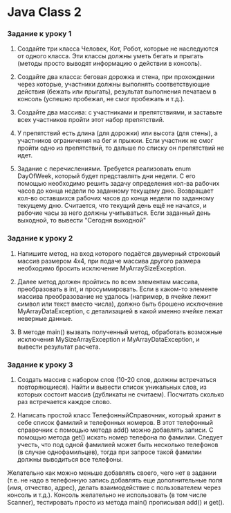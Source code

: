 # Java Class 2

### Задание к уроку 1

1. Создайте три класса Человек, Кот, Робот, которые не наследуются от одного класса. Эти классы должны 
   уметь бегать и прыгать (методы просто выводят информацию о действии в консоль).

2. Создайте два класса: беговая дорожка и стена, при прохождении через которые, участники должны выполнять 
   соответствующие действия (бежать или прыгать), результат выполнения печатаем в консоль (успешно пробежал, 
   не смог пробежать и т.д.).

3. Создайте два массива: с участниками и препятствиями, и заставьте всех участников пройти этот набор 
   препятствий.

4. У препятствий есть длина (для дорожки) или высота (для стены), а участников ограничения на бег и прыжки. 
   Если участник не смог пройти одно из препятствий, то дальше по списку он препятствий не идет.

5. Задание с перечислениями. Требуется реализовать enum DayOfWeek, который будет представлять дни недели.
   С его помощью необходимо решить задачу определения кол-ва рабочих часов до конца недели по заданному 
   текущему дню. Возвращает кол-во оставшихся рабочих часов до конца недели по заданному текущему дню. 
   Считается, что текущий день ещё не начался, и рабочие часы за него должны учитываться. Если заданный 
   день выходной, то вывести "Сегодня выходной"
   
### Задание к уроку 2

1. Напишите метод, на вход которого подаётся двумерный строковый массив размером 4х4, при подаче массива 
   другого размера необходимо бросить исключение MyArraySizeException.

2. Далее метод должен пройтись по всем элементам массива, преобразовать в int, и просуммировать. Если в 
   каком-то элементе массива преобразование не удалось (например, в ячейке лежит символ или текст вместо 
   числа), должно быть брошено исключение MyArrayDataException, с детализацией в какой именно ячейке лежат 
   неверные данные.

3. В методе main() вызвать полученный метод, обработать возможные исключения MySizeArrayException и 
   MyArrayDataException, и вывести результат расчета.
   
### Задание к уроку 3

1. Создать массив с набором слов (10-20 слов, должны встречаться повторяющиеся). Найти и вывести список 
   уникальных слов, из которых состоит массив (дубликаты не считаем). Посчитать сколько раз встречается 
   каждое слово.

2. Написать простой класс ТелефонныйСправочник, который хранит в себе список фамилий и телефонных номеров. 
   В этот телефонный справочник с помощью метода add() можно добавлять записи. С помощью метода get() 
   искать номер телефона по фамилии. Следует учесть, что под одной фамилией может быть несколько телефонов 
   (в случае однофамильцев), тогда при запросе такой фамилии должны выводиться все телефоны.

Желательно как можно меньше добавлять своего, чего нет в задании (т.е. не надо в телефонную запись 
добавлять еще дополнительные поля (имя, отчество, адрес), делать взаимодействие с пользователем через 
консоль и т.д.). Консоль желательно не использовать (в том числе Scanner), тестировать просто из метода 
main() прописывая add() и get().
